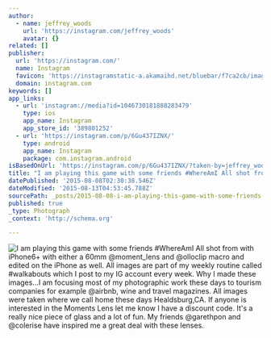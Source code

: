 ```yaml
---
author:
  - name: jeffrey_woods
    url: 'https://instagram.com/jeffrey_woods'
    avatar: {}
related: []
publisher:
  url: 'https://instagram.com/'
  name: Instagram
  favicon: 'https://instagramstatic-a.akamaihd.net/bluebar/f7ca2cb/images/ico/favicon.ico'
  domain: instagram.com
keywords: []
app_links:
  - url: 'instagram://media?id=1046730181888283479'
    type: ios
    app_name: Instagram
    app_store_id: '389801252'
  - url: 'https://instagram.com/p/6Gu437IZNX/'
    type: android
    app_name: Instagram
    package: com.instagram.android
isBasedOnUrl: 'https://instagram.com/p/6Gu437IZNX/?taken-by=jeffrey_woods'
title: "I am playing this game with some friends ‪#‎WhereAmI All shot from with iPhone6+ with either a 60mm @moment_lens and @olloclip macro and edited on the iPhone as well. All images are part of my weekly routine called ‪#‎walkabouts‬ which I post to my IG account every week. Why I made these images...I am focusing most of my photographic work these days to tourism companies for example @airbnb, wine and travel magazines. All images were taken where we call home these days Healdsburg,CA. If anyone is interested in the Moments Lens let me know I have a discount code. It's a really nice piece of glass and a lot of fun. My friends @garethpon and @colerise have inspired me a great deal with these lenses."
datePublished: '2015-08-08T02:30:38.546Z'
dateModified: '2015-08-13T04:53:45.788Z'
sourcePath: _posts/2015-08-08-i-am-playing-this-game-with-some-friends-whereami-all-sho.md
published: true
_type: Photograph
_context: 'http://schema.org'

---
```

![I am playing this game with some friends ‪&num;‎WhereAmI All shot from with iPhone6&plus; with either a 60mm &commat;moment&lowbar;lens and &commat;olloclip macro and edited on the iPhone as well&period; All images are part of my weekly routine called ‪&num;‎walkabouts‬ which I post to my IG account every week&period; Why I made these images&period;&period;&period;I am focusing most of my photographic work these days to tourism companies for example &commat;airbnb&comma; wine and travel magazines&period; All images were taken where we call home these days Healdsburg&comma;CA&period; If anyone is interested in the Moments Lens let me know I have a discount code&period; It's a really nice piece of glass and a lot of fun&period; My friends &commat;garethpon and &commat;colerise have inspired me a great deal with these lenses&period;](https://igcdn-photos-d-a.akamaihd.net/hphotos-ak-xaf1/t51.2885-15/1389282_1462989447337643_491732110_n.jpg)